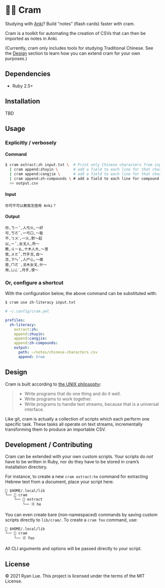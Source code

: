 🧑‍🎓 Cram
======

Studying with [Anki](https://apps.ankiweb.net/)?
Build “notes” (flash cards) faster with cram.

Cram is a toolkit for automating the creation of CSVs
that can then be imported as notes in Anki.

(Currently, cram only includes tools for studying Traditional Chinese.
See the [Design](#design) section to learn how you can extend cram
for your own purposes.)

Dependencies
------------

* Ruby 2.5+

Installation
------------

TBD

Usage
-----

### Explicitly / verbosely

#### Command

```sh
$ cram extract:zh input.txt \  # Print only Chinese characters from input file, one per line, without duplicates
  | cram append:zhuyin \       # add a field to each line for that character’s 注音 pronunciation
  | cram append:cangjie \      # add a field to each line for that character’s cangjie code
  | cram append:zh-compounds \ # add a field to each line for compound words containing that character
  >> output.csv
```

#### Input

```
你可不可以教我怎麼用 Anki？
```

#### Output

```csv
你,ㄋㄧˇ,人弓火,～好
可,ㄎㄜˇ,一弓口,～能
不,ㄅㄨˋ,一火,對～起
以,ㄧˇ,女戈人,所～
教,ㄐㄧㄠ,十木人大,～室
我,ㄨㄛˇ,竹手戈,自～
怎,ㄗㄣˇ,人尸心,～樣
麼,ㄇㄜ˙,戈木女戈,什～
用,ㄩㄥˋ,月手,使～
```

### Or, configure a shortcut

With the configuration below,
the above command can be substituted with:

```sh
$ cram use zh-literacy input.txt
```

```yml
# ~/.config/cram.yml

profiles:
  zh-literacy:
    extract:zh:
    append:zhuyin:
    append:cangjie:
    append:zh-compounds:
    output:
      path: ~/notes/chinese-characters.csv
      append: true
```

Design
------

Cram is built according to [the UNIX philosophy](https://en.wikipedia.org/wiki/Unix_philosophy#Origin):

> * Write programs that do one thing and do it well.
> * Write programs to work together.
> * Write programs to handle text streams, because that is a universal interface.

Like git, cram is actually a collection of scripts
which each perform one specific task.
These tasks all operate on text streams,
incrementally transforming them to produce an importable CSV.

Development / Contributing
--------------------------

Cram can be extended with your own custom scripts.
Your scripts do _not_ have to be written in Ruby,
nor do they have to be stored in cram’s installation directory.

For instance, to create a new `cram extract:he` command
for extracting Hebrew text from a document,
place your script here:

```
📁 $HOME/.local/lib
└── 📁 cram
    └── 📁 extract
        └── 🗎 he
```

You can even create bare (non-namespaced) commands
by saving custom scripts directly to `lib/cram/`.
To create a `cram foo` command, use:

```
📁 $HOME/.local/lib
└── 📁 cram
    └── 🗎 foo
```

All CLI arguments and options will be passed directly
to your script.

License
-------

© 2021 Ryan Lue. This project is licensed under the terms of the MIT License.
